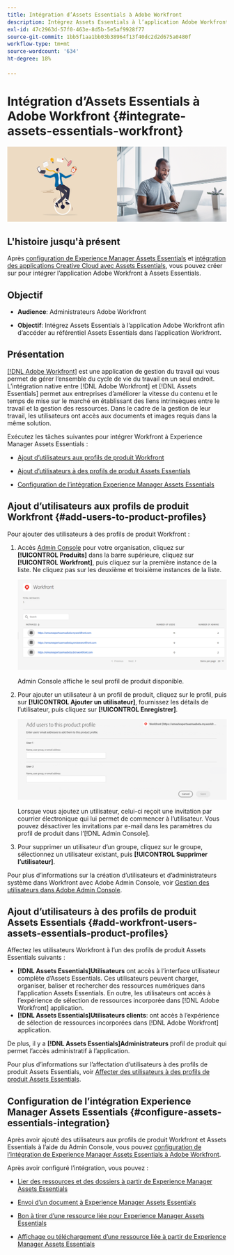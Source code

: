 ```yaml
---
title: Intégration d’Assets Essentials à Adobe Workfront
description: Intégrez Assets Essentials à l’application Adobe Workfront afin d’accéder au référentiel Assets Essentials dans l’application Workfront.
exl-id: 47c2963d-57f0-463e-8d5b-5e5af9928f77
source-git-commit: 1bb5f1aa1bb03b38964f13f40dc2d2d675a0480f
workflow-type: tm+mt
source-wordcount: '634'
ht-degree: 18%

---
```


# Intégration d’Assets Essentials à Adobe Workfront {#integrate-assets-essentials-workfront}

![Préférence pour changer de thème (sombre ou clair)](assets/cce-workfront.png)

## L&#39;histoire jusqu&#39;à présent

Après [configuration de Experience Manager Assets Essentials](adminster-aem-assets-essentials.md) et [intégration des applications Creative Cloud avec Assets Essentials](integrate-assets-essentials-creative-cloud.md), vous pouvez créer sur pour intégrer l’application Adobe Workfront à Assets Essentials.

## Objectif

* **Audience**: Administrateurs Adobe Workfront

* **Objectif**: Intégrez Assets Essentials à l’application Adobe Workfront afin d’accéder au référentiel Assets Essentials dans l’application Workfront.

## Présentation

[[!DNL Adobe Workfront]](https://www.workfront.com/) est une application de gestion du travail qui vous permet de gérer l’ensemble du cycle de vie du travail en un seul endroit. L’intégration native entre [!DNL Adobe Workfront] et [!DNL Assets Essentials] permet aux entreprises d’améliorer la vitesse du contenu et le temps de mise sur le marché en établissant des liens intrinsèques entre le travail et la gestion des ressources. Dans le cadre de la gestion de leur travail, les utilisateurs ont accès aux documents et images requis dans la même solution.

Exécutez les tâches suivantes pour intégrer Workfront à Experience Manager Assets Essentials :

* [Ajout d’utilisateurs aux profils de produit Workfront](#add-users-to-product-profiles)

* [Ajout d’utilisateurs à des profils de produit Assets Essentials](#add-workfront-users-assets-essentials-product-profiles)

* [Configuration de l’intégration Experience Manager Assets Essentials](#configure-assets-essentials-integration)

## Ajout d’utilisateurs aux profils de produit Workfront {#add-users-to-product-profiles}

Pour ajouter des utilisateurs à des profils de produit Workfront :

1. Accès [Admin Console](https://adminconsole.adobe.com) pour votre organisation, cliquez sur **[!UICONTROL Produits]** dans la barre supérieure, cliquez sur **[!UICONTROL Workfront]**, puis cliquez sur la première instance de la liste. Ne cliquez pas sur les deuxième et troisième instances de la liste.

   ![Profil administrateur Admin Console](assets/workfront-instances.png)

   Admin Console affiche le seul profil de produit disponible.

1. Pour ajouter un utilisateur à un profil de produit, cliquez sur le profil, puis sur **[!UICONTROL Ajouter un utilisateur]**, fournissez les détails de l’utilisateur, puis cliquez sur **[!UICONTROL Enregistrer]**.

   ![Ajouter le profil administrateur des utilisateurs](assets/add-users-workfront.png)

   Lorsque vous ajoutez un utilisateur, celui-ci reçoit une invitation par courrier électronique qui lui permet de commencer à l’utilisateur. Vous pouvez désactiver les invitations par e-mail dans les paramètres du profil de produit dans l’[!DNL Admin Console].

1. Pour supprimer un utilisateur d’un groupe, cliquez sur le groupe, sélectionnez un utilisateur existant, puis **[!UICONTROL Supprimer l’utilisateur]**.

Pour plus d’informations sur la création d’utilisateurs et d’administrateurs système dans Workfront avec Adobe Admin Console, voir [Gestion des utilisateurs dans Adobe Admin Console](https://one.workfront.com/s/document-item?bundleId=the-new-workfront-experience&amp;topicId=Content%2FAdministration_and_Setup%2FAdd_users%2FCreate_and_manage_users%2Fadmin-console.htm&amp;_LANG=enus).

## Ajout d’utilisateurs à des profils de produit Assets Essentials {#add-workfront-users-assets-essentials-product-profiles}

Affectez les utilisateurs Workfront à l’un des profils de produit Assets Essentials suivants :

* **[!DNL Assets Essentials]Utilisateurs** ont accès à l’interface utilisateur complète d’Assets Essentials. Ces utilisateurs peuvent charger, organiser, baliser et rechercher des ressources numériques dans l’application Assets Essentials. En outre, les utilisateurs ont accès à l’expérience de sélection de ressources incorporée dans [!DNL Adobe Workfront] application.
* **[!DNL Assets Essentials]Utilisateurs clients**: ont accès à l’expérience de sélection de ressources incorporées dans [!DNL Adobe Workfront] application.

De plus, il y a **[!DNL Assets Essentials]Administrateurs** profil de produit qui permet l’accès administratif à l’application.

Pour plus d’informations sur l’affectation d’utilisateurs à des profils de produit Assets Essentials, voir [Affecter des utilisateurs à des profils de produit Assets Essentials](adminster-aem-assets-essentials.md#add-users-to-product-profiles).

## Configuration de l’intégration Experience Manager Assets Essentials {#configure-assets-essentials-integration}

Après avoir ajouté des utilisateurs aux profils de produit Workfront et Assets Essentials à l’aide du Admin Console, vous pouvez [configuration de l’intégration de Experience Manager Assets Essentials à Adobe Workfront](https://one.workfront.com/s/document-item?bundleId=the-new-workfront-experience&amp;topicId=Content%2FDocuments%2FAdobe_Workfront_for_Experience_Manager_Assets_Essentials%2F_workfront-for-aem-asset-essentials.htm).

Après avoir configuré l’intégration, vous pouvez :

* [Lier des ressources et des dossiers à partir de Experience Manager Assets Essentials](https://one.workfront.com/s/document-item?bundleId=the-new-workfront-experience&amp;topicId=Content%2FDocuments%2FAdobe_Workfront_for_Experience_Manager_Assets_Essentials%2Flink-to-aem.htm&amp;_LANG=enus)

* [Envoi d’un document à Experience Manager Assets Essentials](https://one.workfront.com/s/document-item?bundleId=the-new-workfront-experience&amp;topicId=Content%2FDocuments%2FAdobe_Workfront_for_Experience_Manager_Assets_Essentials%2Fsend-to-aem.htm&amp;_LANG=enus)

* [Bon à tirer d’une ressource liée pour Experience Manager Assets Essentials](https://one.workfront.com/s/document-item?bundleId=the-new-workfront-experience&amp;topicId=Content%2FDocuments%2FAdobe_Workfront_for_Experience_Manager_Assets_Essentials%2Fproof-linked-asset-aem.htm)

* [Affichage ou téléchargement d’une ressource liée à partir de Experience Manager Assets Essentials](https://one.workfront.com/s/document-item?bundleId=the-new-workfront-experience&amp;topicId=Content%2FDocuments%2FAdobe_Workfront_for_Experience_Manager_Assets_Essentials%2Fview-download-asset.htm)
